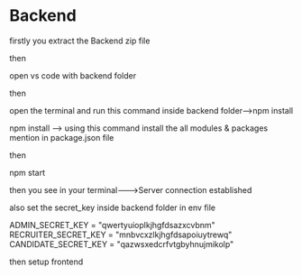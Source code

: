 

# Backend

firstly you extract the Backend zip file 

 then 

 open vs code with backend folder 

 then

 open the terminal and run this command inside backend folder-->npm install

npm install --> using this command install the all modules & packages mention in package.json file

then

npm start 

then you see in your terminal--->Server connection established

also set the secret_key inside backend folder in env file

ADMIN_SECRET_KEY = "qwertyuioplkjhgfdsazxcvbnm"
RECRUITER_SECRET_KEY = "mnbvcxzlkjhgfdsapoiuytrewq"
CANDIDATE_SECRET_KEY = "qazwsxedcrfvtgbyhnujmikolp"



then setup frontend


